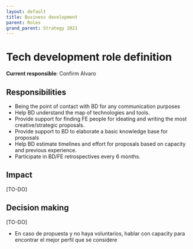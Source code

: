 ```yaml
---
layout: default
title: Business development
parent: Roles
grand_parent: Strategy 2021
---
```


# Tech development role definition

**Current responsible**: Confirm Alvaro

## Responsibilities

- Being the point of contact with BD for any communication purposes
- Help BD understand the map of technologies and tools.
- Provide support for finding FE people for ideating and writing the most creative/strategic proposals.
- Provide support to BD to elaborate a basic knowledge base for proposals
- Help BD estimate timelines and effort for proposals based on capacity and previous experience.
- Participate in BD/FE retrospectives every 6 months.

## Impact

[TO-DO]

## Decision making

[TO-DO]

* En caso de propuesta y no haya voluntarios, hablar con capacity para encontrar el mejor perfil que se considere